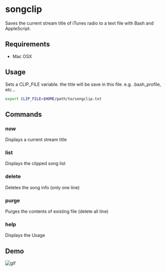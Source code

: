 # songclip
Saves the current stream title of iTunes radio to a text file with Bash and AppleScript.

## Requirements
* Mac OSX

## Usage
Sets a CLIP_FILE variable. the title will be save in this file. e.g. .bash_profile, etc...

```sh
export CLIP_FILE=$HOME/path/to/songclip.txt
```

## Commands
### now
Displays a current stream title
### list
Displays the clipped song list
### delete
Deletes the song info (only one line)
### purge
Purges the contents of existing file (delete all line)
### help
Displays the Usage

## Demo
![gif](http://jamband.github.io/images/songclip.gif)
